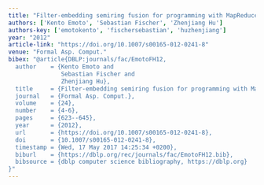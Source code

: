 ```yaml
---
title: "Filter-embedding semiring fusion for programming with MapReduce"
authors: ['Kento Emoto', 'Sebastian Fischer', 'Zhenjiang Hu']
authors-key: ['emotokento', 'fischersebastian', 'huzhenjiang']
year: "2012"
article-link: "https://doi.org/10.1007/s00165-012-0241-8"
venue: "Formal Asp. Comput."
bibex: "@article{DBLP:journals/fac/EmotoFH12,
  author    = {Kento Emoto and
               Sebastian Fischer and
               Zhenjiang Hu},
  title     = {Filter-embedding semiring fusion for programming with MapReduce},
  journal   = {Formal Asp. Comput.},
  volume    = {24},
  number    = {4-6},
  pages     = {623--645},
  year      = {2012},
  url       = {https://doi.org/10.1007/s00165-012-0241-8},
  doi       = {10.1007/s00165-012-0241-8},
  timestamp = {Wed, 17 May 2017 14:25:34 +0200},
  biburl    = {https://dblp.org/rec/journals/fac/EmotoFH12.bib},
  bibsource = {dblp computer science bibliography, https://dblp.org}
}"
---
```

